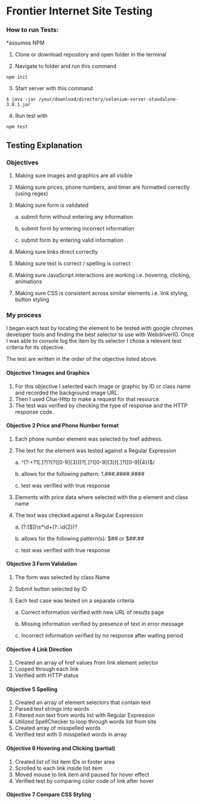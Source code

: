 # Frontier Internet Site Testing

### How to run Tests:

*assumes NPM

1. Clone or download repository and open folder in the terminal

2. Navigate to folder and run this command

`npm init`

3. Start server with this command

`$ java -jar /your/download/directory/selenium-server-standalone-3.8.1.jar`

4. Run test with

`npm test`



## Testing Explanation

### Objectives

1.	Making sure images and graphics are all visible

2.	Making sure prices, phone numbers, and timer are formatted correctly (using regex)

3.	Making sure form is validated

	a.	submit form without entering any information

	b.	submit form by entering incorrect information

	c.	submit form by entering valid information

4.	Making sure links direct correctly

5.	Making sure text is correct / spelling is correct

6.	Making sure JavaScript interactions are working i.e. hovering, clicking, animations

7.	Making sure CSS is consistent across similar elements i.e. link styling, button styling


### My process
I began each test by locating the element to be tested with google chromes developer tools and finding the best selector to use with WebdriverIO.
Once I was able to console log the item by its selector I chose a relevant test criteria for its objective.



The test are written in the order of the objective listed above.

#### Objective 1 Images and Graphics

1. For this objective I selected each image or graphic by ID or class name and recorded the background image URL.
2. Then I used Chai-Http to make a request for that resource.
3. The test was verified by checking the type of response and the HTTP response code.


#### Objective 2 Price and Phone Number format

1. Each phone number element was selected by href address.
2. The text for the element was tested against a Regular Expression

    a. ^(?:\+?1[.]?)?\(?([0-9]{3})\)?[.]?([0-9]{3})[.]?([0-9]{4})$/

    b. allows for the following pattern: 1.###.####.####

    c. test was verified with true response


3. Elements with price data where selected with the p element and class name
4. The text was checked against a Regular Expression

    a. (?:[$])\s*\d+(?:\.\d{2})?

    b. allows for the following pattern(s): $## or $##.##

    c. test was verified with true response

#### Objective 3 Form Validation

1. The form was selected by class Name
2. Submit button selected by ID
3. Each test case was tested on a separate criteria

    a. Correct information verified with new URL of results page

    b. Missing information verified by presence of text in error message

    c. Incorrect information verified by no response after waiting period

#### Objective 4 Link Direction

1. Created an array of href values from link element selector
2. Looped through each link
3. Verified with HTTP status

#### Objective 5 Spelling

1. Created an array of element selectors that contain text
2. Parsed text strings into words
3. Filtered non text from words list with Regular Expression
4. Utilized SpellChecker to loop through words list from site
5. Created array of misspelled words
6. Verified test with 0 misspelled words in array

#### Objective 6 Hovering and Clicking (partial)

1. Created list of list item IDs in footer area
2. Scrolled to each link inside list item
3. Moved mouse to link item and paused for hover effect
4. Verified test by comparing color code of link after hover


#### Objective 7 Compare CSS Styling

